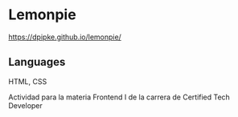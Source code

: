 # Lemonpie
https://dpipke.github.io/lemonpie/

## Languages
HTML, CSS

Actividad para la materia Frontend I de la carrera de Certified Tech Developer
